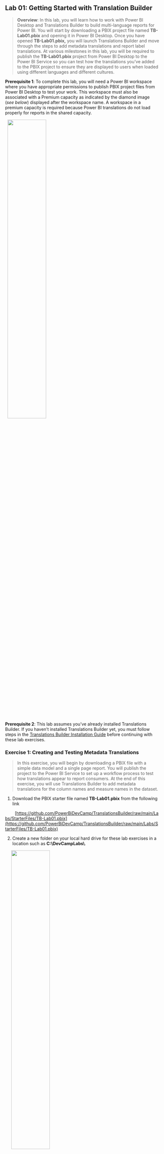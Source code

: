 ## **Lab 01: Getting Started with Translation Builder**

> **Overview**: In this lab, you will learn how to work with Power BI
Desktop and Translations Builder to build multi-language reports for
Power BI. You will start by downloading a PBIX project file named
**TB-Lab01.pbix** and opening it in Power BI Desktop. Once you have
opened **TB-Lab01.pbix,** you will launch Translations Builder and move
through the steps to add metadata translations and report label
translations. At various milestones in this lab, you will be required to
publish the **TB-Lab01.pbix** project from Power BI Desktop to the Power
BI Service so you can test how the translations you’ve added to the PBIX
project to ensure they are displayed to users when loaded using
different languages and different cultures.

**Prerequisite 1**: To complete this lab, you will need a Power BI
workspace where you have appropriate permissions to publish PBIX project
files from Power BI Desktop to test your work. This workspace must also
be associated with a Premium capacity as indicated by the diamond image
(*see below*) displayed after the workspace name. A workspace in a
premium capacity is required because Power BI translations do not load
properly for reports in the shared capacity.

&nbsp;&nbsp;<img src="./images/Lab01/media/image1.png" style="width:50%" />

**Prerequisite 2**: This lab assumes you’ve already installed
Translations Builder. If you haven’t installed Translations Builder yet,
you must follow steps in the [Translations Builder Installation
Guide](https://github.com/PowerBiDevCamp/TranslationsBuilder/blob/main/Docs/Installation%20Guide.md)
before continuing with these lab exercises.

### Exercise 1: Creating and Testing Metadata Translations
> In this exercise, you will begin by downloading a PBIX file with a
simple data model and a single page report. You will publish the project
to the Power BI Service to set up a workflow process to test how
translations appear to report consumers. At the end of this exercise,
you will use Translations Builder to add metadata translations for the
column names and measure names in the dataset.

1. Download the PBIX starter file named **TB-Lab01.pbix** from the following link


&nbsp;&nbsp;&nbsp;&nbsp;&nbsp;&nbsp;&nbsp;&nbsp;[https://github.com/PowerBiDevCamp/TranslationsBuilder/raw/main/Labs/StarterFiles/TB-Lab01.pbix](https://github.com/PowerBiDevCamp/TranslationsBuilder/raw/main/Labs/StarterFiles/TB-Lab01.pbix)


2.  Create a new folder on your local hard drive for these lab exercises
    in a location such as **C:\DevCampLabs\\**.

&nbsp;&nbsp;&nbsp;&nbsp;&nbsp;<img src="./images/Lab01/media/image2.png"  style="width:50%" />

3.  Copy **TB-Lab01.pbix** into the lab folder and then open it in Power
    BI Desktop to examine the report inside.

&nbsp;&nbsp;&nbsp;&nbsp;&nbsp;<img src="./images/Lab01/media/image3.png"  style="width:50%" />

4.  While in **Report view**, examine the **Fields** list to see the
    non-hidtables, columns and measure that are not hidden.

&nbsp;&nbsp;&nbsp;&nbsp;&nbsp;<img src="./images/Lab01/media/image4.png"  style="width:50%" />

5.  Now, navigate to **Model view** so you can see the entire data model
    including the columns hidden from **Report view**.

&nbsp;&nbsp;&nbsp;&nbsp;&nbsp;<img src="./images/Lab01/media/image5.png"  style="width:50%" />

6.  Navigate to **Data view** and examine the rows of the **Products**
    table.

&nbsp;&nbsp;&nbsp;&nbsp;&nbsp;<img src="./images/Lab01/media/image6.png" style="width:50%" />

> Now you are going to publish the **TB-Lab01.pbix** project to a workspace in the Power BI Service.

7.  Navigate to the **Home** tab and then click the **Publish** button.

&nbsp;&nbsp;&nbsp;&nbsp;&nbsp;<img src="./images/Lab01/media/image7.png" style="width:50%" />

8.  When prompted by the **Publish to Power BI** dialog, choose your
    test workspace and then click **Select**.

&nbsp;&nbsp;&nbsp;&nbsp;&nbsp;<img src="./images/Lab01/media/image8.png" style="width:50%" />

9.  Once you see **Success!**, click **Open ‘TB-Lab01.pbx’ in Power BI**
    to view the report in the Power BI Service.

&nbsp;&nbsp;&nbsp;&nbsp;&nbsp;<img src="./images/Lab01/media/image9.png" style="width:50%" />

10. The report named **TB-Lab01** should appear like the report shown in
    the screenshot below.

&nbsp;&nbsp;&nbsp;&nbsp;&nbsp;<img src="./images/Lab01/media/image10.png" style="width:50%" />

> Now it’s time to begin adding translations. As you begin to add
translations to a PBIX project, you will often follow this set of
steps:  
**(1)** make changes in Power BI Desktop, **(2)** publish the project,
**(3)** check your work in the Power BI Service, **(4)** repeat until
happy

11. Return to Power BI Desktop, navigate to the **External Tools** tab
    and launch **Translations Builder**.

&nbsp;&nbsp;&nbsp;&nbsp;&nbsp;<img src="./images/Lab01/media/image11.png" style="width:50%" />

12. Translations Builder should start and load the data model for
    **TB-Lab01.pbix** as shown in the following screenshot.

&nbsp;&nbsp;&nbsp;&nbsp;&nbsp;<img src="./images/Lab01/media/image12.png" style="width:50%" />

13. The **Dataset properties** section provides details about the
    dataset connection and the PBIX project file.

&nbsp;&nbsp;&nbsp;&nbsp;&nbsp;<img src="./images/Lab01/media/image13.png" style="width:50%" />

14. The translation grid at the bottom of the page displays one row for
    each non-hidden dataset object in the data model.

&nbsp;&nbsp;&nbsp;&nbsp;&nbsp;<img src="./images/Lab01/media/image14.png" style="width:50%" />

Tables, columns and measures that are hidden from report view in the
data model are not displayed. You don’t need to translate them.

15. Click the **Add Language** button to add your first secondary
    language.

&nbsp;&nbsp;&nbsp;&nbsp;&nbsp;<img src="./images/Lab01/media/image15.png" style="width:50%" />

16. Select **Spanish \[es-ES\]** and click **Add Language**.

&nbsp;&nbsp;&nbsp;&nbsp;&nbsp;<img src="./images/Lab01/media/image16.png" style="width:50%" />

17. You should now see that **Spanish \[es-ES\]** appears as the first
    language in the **Secondary Languages** list.

&nbsp;&nbsp;&nbsp;&nbsp;&nbsp;<img src="./images/Lab01/media/image17.png" style="width:50%" />

18. You will also notice that a new column has been added for Spanish
    translations.

&nbsp;&nbsp;&nbsp;&nbsp;&nbsp;<img src="./images/Lab01/media/image18.png" style="width:50%" />

19. In the row with the **Products** table, click on the cell for the
    **Spanish** column. It should turn blue when selected.

&nbsp;&nbsp;&nbsp;&nbsp;&nbsp;<img src="./images/Lab01/media/image19.png" style="width:50%" />

20. Type **Hello World**. You should see that you can just start typing
    in the selected cell to add or edit a translation.

&nbsp;&nbsp;&nbsp;&nbsp;&nbsp;<img src="./images/Lab01/media/image20.png" style="width:50%" />

21. Press the **ENTER** key to save your changes. Note that pressing
    **ENTER** will move the selection to the cell below.

&nbsp;&nbsp;&nbsp;&nbsp;&nbsp;<img src="./images/Lab01/media/image21.png" style="width:50%" />

22. Now, type more text and press **ENTER** repeatedly to experiment
    quickly adding text to all cells in the Spanish column.

&nbsp;&nbsp;&nbsp;&nbsp;&nbsp;<img src="./images/Lab01/media/image22.png" style="width:50%" />

The point of the last few steps has been for you to become comfortable
with the translation editing experience. You can see the grid provides
an editing experience similar to working with Excel. You can even use
the **{F2}** key to move a cell with content into edit mode.

23. Now edit the translations in the Spanish column with better
    translated values. Use the following translations.

24. For the **Products** table, enter the Spanish translation of
    **Productos**.

25. For the **Product** column, enter the Spanish translation of
    **Producto**

26. For the **Image** column, enter the Spanish translation of
    **Imagen**.

27. For the **Sales** table, enter the Spanish translation of
    **Ventas**.

28. For the **Sales Revenue** measure, enter the Spanish translation of
    **Ingresos Por Ventas**.

29. For the **Units Sold** measure, enter the Spanish translation of
    **Unidades Vendidas**.

30. When you are done with your edits, the Spanish translations should
    match the following screenshot.

&nbsp;&nbsp;&nbsp;&nbsp;&nbsp;<img src="./images/Lab01/media/image23.png" style="width:50%" />

31. Return to the **TB-Lab01.pbix** project in Power BI Desktop and save
    your work by clicking the **Save** button.

&nbsp;&nbsp;&nbsp;&nbsp;&nbsp;<img src="./images/Lab01/media/image24.png" style="width:50%" />

It’s easy to forget to save your changes in Power BI Desktop. Be aware
that any changes made by Translations Builder are just made to the data
model loaded in memory. None of your changes are saved back to the PBIX
project file until you save in Power BI Desktop.

32. Publish the **TB-Lab01.pbix** project to push the changes to the
    project’s translations to the Power BI Service.

&nbsp;&nbsp;&nbsp;&nbsp;&nbsp;<img src="./images/Lab01/media/image25.png" style="width:50%" />

33. When prompted by the **Replace this dataset?** Dialog, click the
    **Replace** button to continue.

&nbsp;&nbsp;&nbsp;&nbsp;&nbsp;<img src="./images/Lab01/media/image26.png" style="width:50%" />

34. Once you see **Success!**, click **Open ‘TB-Lab01.pbx’ in Power BI**
    to view the report in the Power BI Service.

&nbsp;&nbsp;&nbsp;&nbsp;&nbsp;<img src="./images/Lab01/media/image27.png" style="width:50%" />

1.  The report should load with its default behavior showing all text in
    English at first.

&nbsp;&nbsp;&nbsp;&nbsp;&nbsp;<img src="./images/Lab01/media/image28.png" style="width:50%" />

36. Inspect the table visual column headers which displays the names of
    columns and measures in English.

&nbsp;&nbsp;&nbsp;&nbsp;&nbsp;<img src="./images/Lab01/media/image29.png" style="width:50%" />

Now, it’s time to test your translations. You will accomplish this by
using the **language** query string parameter to load the report.

Click the browser address bar and add the following **language**
parameter to the end of the report URL.

/?language=es-ES

37. Press **ENTER.** You should see the **language** query string
    parameter accepted by the browser as it reloads the report.

&nbsp;&nbsp;&nbsp;&nbsp;&nbsp;<img src="./images/Lab01/media/image30.png" style="width:50%" />

When the report reloads, you should see the UI experience for the Power
BI Service UI switch from English to Spanish.

38. Verify the column and measure names in columns headings are
    displayed with the Spanish translations you added.

&nbsp;&nbsp;&nbsp;&nbsp;&nbsp;<img src="./images/Lab01/media/image31.png" style="width:50%" />

You have now successfully added the metadata translations to display
this report in both English and Spanish. Leave Power BI Desktop and
Translations Builder open as you will continue using them in your next
exercise.

### Exercise 2: Generating Machine Translations
> In this lab you will configure Translations Builder’s support to
automatically generate machine translations using the Azure Translator
Service. While machine translations might not prove good enough to use
in all production scenarios, they do provide a great first step in
generating translations for testing and getting something into
production sooner.

> To complete this lab you will require a **Key** and **Location** which
provide access to the **Azure Translator Service**. If you do not have a
Azure subscription and you cannot obtain your own Key, you can use the
following Key and Location up through February 28, 2023.

> Key: **a75b371ce1fc402ca84a05732cfcff27**
> Location: **eastus2**

1.  Return to Translations Builder and drop down the **Dataset
    Connection** menu.

&nbsp;&nbsp;&nbsp;&nbsp;&nbsp;<img src="./images/Lab01/media/image32.png" style="width:50%" />

39. Select the **Configure Settings…** menu command to display the
    **Configuration Options** dialog.

&nbsp;&nbsp;&nbsp;&nbsp;&nbsp;<img src="./images/Lab01/media/image33.png" style="width:50%" />

40. In the **Configuration Options** dialog, enter the **Key** and
    **Location** for the Azure Translator Service.

&nbsp;&nbsp;&nbsp;&nbsp;&nbsp;<img src="./images/Lab01/media/image34.png" style="width:50%" />

41. Once you have added the **Key** and **Location**, click **Save
    Changes**.

&nbsp;&nbsp;&nbsp;&nbsp;&nbsp;<img src="./images/Lab01/media/image35.png" style="width:50%" />

42. After you have configured the **Key** and **Location** for the Azure
    Translator Service, new controls will appear on the main page.

&nbsp;&nbsp;&nbsp;&nbsp;&nbsp;<img src="./images/Lab01/media/image36.png" style="width:50%" />

Now that you have added support for generating machine translations,
it’s time to put that automatic translation support to work!

43. Click the **Add Language** button to add your second secondary
    language.

&nbsp;&nbsp;&nbsp;&nbsp;&nbsp;<img src="./images/Lab01/media/image37.png" style="width:50%" />

You can hold down the **CTRL** key in the **Add Language** dialog while
selecting languages to enable multiple selection

44. Hold down the **CTRL**, and select **French**, **German** and
    **Italian**. And then click **Add Language**.

&nbsp;&nbsp;&nbsp;&nbsp;&nbsp;<img src="./images/Lab01/media/image38.png" style="width:50%" />

45. You should now see the three new languages appear in the **Secondary
    Languages** list.

46. You will also notice that new columns have been added to the
    translation grid for each new language.

&nbsp;&nbsp;&nbsp;&nbsp;&nbsp;<img src="./images/Lab01/media/image39.png" style="width:50%" />

47. In the **Machine Translations – Single Language** section, select
    **French \[fr-FR\]** from the drop down menu.

&nbsp;&nbsp;&nbsp;&nbsp;&nbsp;<img src="./images/Lab01/media/image40.png" style="width:50%" />

48. Once you have selected **French \[fr-FR\]**, click **Generate
    Translations** to create French translations for all rows in the
    grid.

&nbsp;&nbsp;&nbsp;&nbsp;&nbsp;<img src="./images/Lab01/media/image41.png" style="width:50%" />

49. As the code runs to interact with the Azure Translator Service, the
    **Generating machine translation** dialog shows the progress.

&nbsp;&nbsp;&nbsp;&nbsp;&nbsp;<img src="./images/Lab01/media/image42.png" style="width:50%" />

50. Once this dialog closes, you should see all cells the French column
    has been filled with machine-generated translations.

&nbsp;&nbsp;&nbsp;&nbsp;&nbsp;<img src="./images/Lab01/media/image43.png" style="width:50%" />

51. Click the **Fill All Empty Translation** button in the **Machine
    Translations - All Languages** section.

&nbsp;&nbsp;&nbsp;&nbsp;&nbsp;<img src="./images/Lab01/media/image44.png" style="width:50%" />

52. You should see that the empty cells for all languages have now been
    populated with machine-generated translations.

&nbsp;&nbsp;&nbsp;&nbsp;&nbsp;<img src="./images/Lab01/media/image45.png" style="width:50%" />

Now, it’s time once again to test your work in the Power BI Service,

53. Return to the **TB-Lab01.pbix** project in Power BI Desktop and save
    your work by clicking the **Save** button.

&nbsp;&nbsp;&nbsp;&nbsp;&nbsp;<img src="./images/Lab01/media/image24.png" style="width:50%" />

Don’t forget to save your work! Did we mention it’s easy to forget to
save in Power BI Desktop and to lose your work.

54. Publish the **TB-Lab01.pbix** project to push your changes to the
    project’s translations to the Power BI Service.

&nbsp;&nbsp;&nbsp;&nbsp;&nbsp;<img src="./images/Lab01/media/image25.png" style="width:50%" />

55. When prompted by the **Replace this dataset?** Dialog, click the
    **Replace** button to continue.

&nbsp;&nbsp;&nbsp;&nbsp;&nbsp;<img src="./images/Lab01/media/image26.png" style="width:50%" />

1.  Once you see **Success!**, click **Open ‘TB-Lab01.pbx’ in Power BI**
    to view the report in the Power BI Service.

&nbsp;&nbsp;&nbsp;&nbsp;&nbsp;<img src="./images/Lab01/media/image27.png" style="width:50%" />

1.  The report should load as normal showing all text in English at
    first.

&nbsp;&nbsp;&nbsp;&nbsp;&nbsp;<img src="./images/Lab01/media/image28.png" style="width:50%" />

Now, it’s time to test your French, German & Italian translations using
the **language** query string parameter to load the report.

58. Click the browser address bar and add the **language** parameter
    value of **fr-FR** for French to the end of the report URL.

/?language=fr-FR

59. When the report reloads, you should see the UI experience for the
    Power BI Service UI switch from English to French.

&nbsp;&nbsp;&nbsp;&nbsp;&nbsp;<img src="./images/Lab01/media/image46.png" style="width:50%" />

60. Verify the column and measure names in columns headings of the table
    visual are displayed with French translations.

&nbsp;&nbsp;&nbsp;&nbsp;&nbsp;<img src="./images/Lab01/media/image47.png" style="width:50%" />

Now that you have tested the French translations, it’s time to test the
two other new languages.

61. Click the browser address bar and add the **language** parameter
    value of **de-DE** for German to the end of the report URL.

/?language=de-DE

62. When the report reloads, you should see the UI experience for the
    Power BI Service UI switch to German.

&nbsp;&nbsp;&nbsp;&nbsp;&nbsp;<img src="./images/Lab01/media/image48.png" style="width:50%" />

63. Verify the column and measure names in columns headings are
    displayed with the German translations.

&nbsp;&nbsp;&nbsp;&nbsp;&nbsp;<img src="./images/Lab01/media/image49.png" style="width:50%" />

64. Click the browser address bar and add the **language** parameter of
    **it-IT** for Italian to the end of the report URL.

/?language=it-IT

65. When the report reloads, you should see the UI experience for the
    Power BI Service UI switch to Italian.

&nbsp;&nbsp;&nbsp;&nbsp;&nbsp;<img src="./images/Lab01/media/image50.png" style="width:50%" />

66. Verify the column and measure names in columns headings are
    displayed with the Italian translations.

&nbsp;&nbsp;&nbsp;&nbsp;&nbsp;<img src="./images/Lab01/media/image51.png" style="width:50%" />

You have now successfully added the metadata translations to display
this report in five different languages. Throughout these lab exercises,
you will continue to test all five languages in the browser as you add
additional translation support.

67. As a final step in this exercise, add a browser bookmark for each
    language with a **language** parameter at the end.

&nbsp;&nbsp;&nbsp;&nbsp;&nbsp;<img src="./images/Lab01/media/image52.png" style="width:50%" />

Creating a browser bookmark for each language might take a minute or two
to set up at first. However, it will save lots of time in the long run
as you continue to test the translations for this report in the lab work
that remains ahead.

### Exercise 3: Creating and Testing Report Label Translations
> In this exercise, you will work through the process of adding report
label translations. You will add translations for the report title which
is **Product Sales Report** and for the title of the table visual which
is **Product List by Sales Revenue**. This will give you experience
working with the localized labels table strategy that Translations
Builder uses to quickly and easily implement report label translations.

1.  Return to the **TB-Lab01.pbix** project in Power BI Desktop and move
    to **Report view**.

<!-- -->

68. The text **Product Sales Report** is displayed with a rectangle
    shape object.

69. The text **Product Sales List by Sales Revenue** is displayed using
    the **Title** property of the table visual.

&nbsp;&nbsp;&nbsp;&nbsp;&nbsp;<img src="./images/Lab01/media/image53.png" style="width:50%" />

70. Now, move back to Translations Builder and drop down the **Generate
    Translated Tables** menu.

71. Select the **Create Localized Labels Table** to create the
    **Localized Labels Table**.

&nbsp;&nbsp;&nbsp;&nbsp;&nbsp;<img src="./images/Lab01/media/image54.png" style="width:50%" />

72. When you create the **Localized Labels** table, you will be prompted
    with the following dialog. Click **<u>N</u>o** to continue.

&nbsp;&nbsp;&nbsp;&nbsp;&nbsp;<img src="./images/Lab01/media/image55.png" style="width:50%" />

If you click **<u>Y</u>es**, Translations Builder will launch a browser
and navigate to [this web
page](https://github.com/PowerBiDevCamp/TranslationsBuilder/blob/main/Docs/Building%20Multi-language%20Reports%20in%20Power%20BI.md#understanding-the-localized-labels-table)
which explains the localized labels strategy.

73. Once Translations Builder has created the **Localized Labels**
    table, it will also add three sample report labels.

&nbsp;&nbsp;&nbsp;&nbsp;&nbsp;<img src="./images/Lab01/media/image56.png" style="width:50%" />

Over the next few steps, you will delete these three sample report
labels and replace them by adding two of your own.

74. Drop down the **Generate Translated Tables** menu and select click
    **Add Labels to the Localized Labels Table**.

&nbsp;&nbsp;&nbsp;&nbsp;&nbsp;<img src="./images/Lab01/media/image57.png" style="width:50%" />

Note you can also execute the **Add Labels to the Localized Labels
Table** command using the shortcut key of **Ctrl+A**.

75. In the **Add Localized Labels** dialog, click the **Advanced Mode**
    checkbox.

&nbsp;&nbsp;&nbsp;&nbsp;&nbsp;<img src="./images/Lab01/media/image58.png" style="width:50%" />

76. Once the dialog is in **Advanced Mode**, click the **Delete All
    Labels** button to remove the sample report labels.

&nbsp;&nbsp;&nbsp;&nbsp;&nbsp;<img src="./images/Lab01/media/image59.png" style="width:50%" />

77. In the **Labels** textbox, type the report label **Product Sales
    Report**.

78. Enter a line break and then type in the second label **Product List
    by Sales Revenue**.

79. Click the **Add Labels** button to add the two new labels to your
    project.

&nbsp;&nbsp;&nbsp;&nbsp;&nbsp;<img src="./images/Lab01/media/image60.png" style="width:50%" />

80. You should now see two new rows have been added to the translations
    gird with the two new report labels.

&nbsp;&nbsp;&nbsp;&nbsp;&nbsp;<img src="./images/Lab01/media/image61.png" style="width:50%" />

81. Click the **Fill All Empty Translations** button to create all the
    translations for both report labels.

&nbsp;&nbsp;&nbsp;&nbsp;&nbsp;<img src="./images/Lab01/media/image62.png" style="width:50%" />

82. At this point, the translations grid should be completely filled
    with machine-generated translations.

&nbsp;&nbsp;&nbsp;&nbsp;&nbsp;<img src="./images/Lab01/media/image63.png" style="width:50%" />

There is one critical step you must complete after modifying report
labels in the **Localized Labels** table. More specifically, you must
execute **Generate Translated Localized Labels Table** to create the
measures that will be used to surface report labels on a report.

83. Drop down the **Generate Translated Tables** menu and select click
    **Generate Translated Localized Labels Table**.

&nbsp;&nbsp;&nbsp;&nbsp;&nbsp;<img src="./images/Lab01/media/image64.png" style="width:50%" />

Note you can also execute the **Generate Translated Localized Labels
Table** command using the shortcut key of **Ctrl+L**.

84. Return to Power BI Desktop and navigate to **Report view**.

85. Locate the **Translated Localized Labels** table in the **Fields**
    list.

&nbsp;&nbsp;&nbsp;&nbsp;&nbsp;<img src="./images/Lab01/media/image65.png" style="width:50%" />

86. Select the measure named **Product Sales Report Label** and examine
    the DAX expression behind this measure.

&nbsp;&nbsp;&nbsp;&nbsp;&nbsp;<img src="./images/Lab01/media/image66.png" style="width:50%" />

The measures in the **Translated Localized Labels** table are what you
use to display report labels on a Power BI report.

87. Select the measure named **Product List by Sales Revenue Label** and
    examine its DAX expression.

&nbsp;&nbsp;&nbsp;&nbsp;&nbsp;<img src="./images/Lab01/media/image67.png" style="width:50%" />

Now that you have created the measures for translation in the
**Translated Localized Labels** table, it’s time to use them in the
report.

88. In the report layout, select the large yellow rectangle shape that
    displays the report title **Product Sales Report**.

89. With the rectangle shaped selected, move to the **Format** pane and
    locate the **Text** section inside the **Style** selection.

&nbsp;&nbsp;&nbsp;&nbsp;&nbsp;<img src="./images/Lab01/media/image68.png" style="width:50%" />

90. Expand the **Text** section to see the **Text** property is
    configured with the literal string value of **Product Sales
    Report**.

&nbsp;&nbsp;&nbsp;&nbsp;&nbsp;<img src="./images/Lab01/media/image69.png" style="width:50%" />

Literal string values in a report layout cannot be localized. Therefore,
you will replace this literal string with a measure with translations.

91. Click on the ***fx*** button to the right of the textbox to replace
    the literal string value.

&nbsp;&nbsp;&nbsp;&nbsp;&nbsp;<img src="./images/Lab01/media/image70.png" style="width:50%" />

92. In the **Text – Style** dialog, select **Field value** as the
    **Format style**.

93. Drop down the select control with the caption of **What field should
    we base this on?**

&nbsp;&nbsp;&nbsp;&nbsp;&nbsp;<img src="./images/Lab01/media/image71.png" style="width:50%" />

94. Select the **Product Sales Report Label** measure from the
    **Translated Localized Labels** table.

&nbsp;&nbsp;&nbsp;&nbsp;&nbsp;<img src="./images/Lab01/media/image72.png" style="width:50%" />

Now that you have configured the report title to support translations,
you will do the same for the title of the table visual.

95. Select the table visual that display the product list.

96. With the table visual selected, move to the **Format** pane and
    click the **General** tab.

97. Locate the **Title** section and the **Text** property inside with
    the literal text value of **Product List by Sales Revenue**.

&nbsp;&nbsp;&nbsp;&nbsp;&nbsp;<img src="./images/Lab01/media/image73.png" style="width:50%" />

98. Click on the ***fx*** button to the right of the textbox to replace
    the literal string value.

&nbsp;&nbsp;&nbsp;&nbsp;&nbsp;<img src="./images/Lab01/media/image74.png" style="width:50%" />

99. In the **Text – Style** dialog, select **Field value** as the
    **Format style**.

100. Drop down the select menu with the caption of **What field should
     we base this on?**

101. Select the **Product List by Sales Revenue Label** measure from the
     **Translated Localized Labels** table.

&nbsp;&nbsp;&nbsp;&nbsp;&nbsp;<img src="./images/Lab01/media/image75.png" style="width:50%" />

Now, it’s time once again to test your work in the Power BI Service,

102. Save your work by clicking the **Save** button.

&nbsp;&nbsp;&nbsp;&nbsp;&nbsp;<img src="./images/Lab01/media/image24.png" style="width:50%" />

> Don’t forget to save your work! Did we mention it’s easy to forget and
to lose your work.

103. Publish the **TB-Lab01.pbix** project to push your changes to the
     project’s translations to the Power BI Service.

&nbsp;&nbsp;&nbsp;&nbsp;&nbsp;<img src="./images/Lab01/media/image25.png"  style="width:50%" />

104. When prompted by the **Replace this dataset?** Dialog, click the
     **Replace** button to continue.

105. Once you see **Success!**, click **Open ‘TB-Lab01.pbx’ in Power
     BI** to view the report in the Power BI Service.

106. The report should load as normal showing all text in English at
     first.

107. Use the bookmark created earlier to load the report in Spanish.
     Verify the report labels show Spanish translations.

&nbsp;&nbsp;&nbsp;&nbsp;&nbsp;<img src="./images/Lab01/media/image76.png" style="width:50%" />

108. Use the bookmark created earlier to load the report in French.
     Verify the report labels show French translations.

&nbsp;&nbsp;&nbsp;&nbsp;&nbsp;<img src="./images/Lab01/media/image77.png" style="width:50%" />

109. Use the bookmark created earlier to load the report in German.
     Verify the report labels show German translations.

&nbsp;&nbsp;&nbsp;&nbsp;&nbsp;<img src="./images/Lab01/media/image78.png" style="width:50%" />

110. Use the bookmark created earlier to load the report in Italian.
     Verify the report labels show Italian Translations.

&nbsp;&nbsp;&nbsp;&nbsp;&nbsp;<img src="./images/Lab01/media/image79.png" style="width:50%" />

You have now implemented report label translations using the
Translations Builder localized label strategy. You should be able to see
that this will add a significant level of productivity to your future
efforts to build Power BI reports that support multiple languages.

### Exercise 4: Creating a Workflow Process To Gather & Integrate Human Translations
> Up to this point, you have done the work required to get the report and
its underlying dataset into a structure to support translations for
secondary languages. You were able to complete this work in a quick and
efficient manner using Translations Builder together with
machine-generated translations. However. It’s import to acknowledge that
machine-generated translations alone will not be adequate for many
production scenarios. You will need a way to integrate other people
acting as translators into a human workflow process.

In this lab exercise, you will with the Translations Builder features to
export and import translations using a CSV file format. This will
provide a quick way to generate translations sheets that can be sent to
human translators. As you will see, translators can make their edits to
a translation sheets using Microsoft Excel. Once you’ve received an
updated translation sheet back from a translator, Translation Builder
provides an import operation to integrate those updated translations
back into the dataset for the current project.

**Prerequisite**: To complete this exercise, you will need Microsoft
Excel installed on the same PC running Translations Builder.

1.  Launch Windows Explorer and navigate to the folder where you copied
    the project file **TB-Lab01.pbix**.

&nbsp;&nbsp;&nbsp;&nbsp;&nbsp;<img src="./images/Lab01/media/image80.png" style="width:50%" />

111. Create two new folders inside the lab folder named **Outbox** and
     **Inbox**.

&nbsp;&nbsp;&nbsp;&nbsp;&nbsp;<img src="./images/Lab01/media/image81.png" style="width:50%" />

Next, you need to configure settings in Translations Builder so that
these folders are used as targets for export and import operations.

112. Return to Translations Builder and drop down the **Dataset
     Connection** menu.

113. Click **Configure Settings…** to display the **Configuration
     Options** dialog.

&nbsp;&nbsp;&nbsp;&nbsp;&nbsp;<img src="./images/Lab01/media/image82.png" style="width:50%" />

114. By default, folder paths for the **Outbox** and **Inbox** are
     configured to target the current user’s **Documents** folder.

&nbsp;&nbsp;&nbsp;&nbsp;&nbsp;<img src="./images/Lab01/media/image83.png" style="width:50%" />

Why does **Outbox** come before **Inbox**? That’s because you generally
work with the **Outbox** first when you export translation sheets that
you will send to translators. Once you get updated translations sheets
back from translators, you add them to the **Inbox** for import.

115. Click the **set** button to update the setting for **Translations
     Outbox Folder Path**.

&nbsp;&nbsp;&nbsp;&nbsp;&nbsp;<img src="./images/Lab01/media/image84.png" style="width:50%" />

116. Select the **Outbox** folder you created earlier in this exercise.

&nbsp;&nbsp;&nbsp;&nbsp;&nbsp;<img src="./images/Lab01/media/image85.png" style="width:50%" />

117. Click the **set** button for **Translations Inbox Folder Path** and
     select the **Inbox** folder you created earlier

&nbsp;&nbsp;&nbsp;&nbsp;&nbsp;<img src="./images/Lab01/media/image86.png" style="width:50%" />

118. Click **Save Changes**.

&nbsp;&nbsp;&nbsp;&nbsp;&nbsp;<img src="./images/Lab01/media/image87.png" style="width:50%" />

Now that you have configured the folder paths for the Outbox and Inbox,
it’s time to begin exporting translation sheets.

119. Examine what’s inside the Export/Import Translations section.

&nbsp;&nbsp;&nbsp;&nbsp;&nbsp;<img src="./images/Lab01/media/image88.png" style="width:50%" />

Let’s start by creating a translation sheet for a single language.

120. Drop down the selection menu under the **Export Translations
     Sheet** button and select **German \[de-DE\]**.

&nbsp;&nbsp;&nbsp;&nbsp;&nbsp;<img src="./images/Lab01/media/image89.png" style="width:50%" />

121. After selecting **German \[de-DE\]**, click the **Export
     Translations Sheet** button.

&nbsp;&nbsp;&nbsp;&nbsp;&nbsp;<img src="./images/Lab01/media/image90.png" style="width:50%" />

Translations Builder should create a translation sheet named
**TB-Lab01-Translations-German.csv** and open this CSV file in Excel

122. Examine the contents of **TB-Lab01-Translations-German.csv**.

&nbsp;&nbsp;&nbsp;&nbsp;&nbsp;<img src="./images/Lab01/media/image91.png" style="width:50%" />

Over the next two steps you will use a trick in Excel to widen the
columns so ou can see all their contents.

123. Click on the top left corner where the row headers and the column
     headers meet. This should select all columns and rows.

&nbsp;&nbsp;&nbsp;&nbsp;&nbsp;<img src="./images/Lab01/media/image92.png" style="width:50%" />

124. Double-click on the column heading divider between the column
     headers showing **A** and **B**.

&nbsp;&nbsp;&nbsp;&nbsp;&nbsp;<img src="./images/Lab01/media/image93.png" style="width:50%" />

125. You should now be able to see all the text from each column.

&nbsp;&nbsp;&nbsp;&nbsp;&nbsp;<img src="./images/Lab01/media/image94.png" style="width:50%" />

This translation sheet is what you will send to translators. They can
then use Excel to review the machine translations and make changes
wherever they are required.

126. Close **TB-Lab01-Translations-German.csv** and return to
     Translation Builder.

127. Click the **Export All Translations** button to export a master
     translation sheet with the translations for all languages.

&nbsp;&nbsp;&nbsp;&nbsp;&nbsp;<img src="./images/Lab01/media/image95.png" style="width:50%" />

Translations Builder creates a translation sheet named
**TB-Lab01-Translations-Master.csv** and opens this CSV file in Excel

128. When **TB-Lab01-Translations-Master.csv** open in Microsoft Excel,
     you cannot see the contents of all columns at first.

&nbsp;&nbsp;&nbsp;&nbsp;&nbsp;<img src="./images/Lab01/media/image96.png" style="width:50%" />

129. Use the Excel trick you learned earlier to expand all columns so
     you can see the entire contents of all cells.

&nbsp;&nbsp;&nbsp;&nbsp;&nbsp;<img src="./images/Lab01/media/image97.png" style="width:50%" />

Now that you have learned to export translations sheets, it’s time to
examine how to manage translation sheet files.

130. In Windows Explorer, navigate to the **Outbox** folder. You should
     see the two files you generated using export operations.

&nbsp;&nbsp;&nbsp;&nbsp;&nbsp;<img src="./images/Lab01/media/image98.png" style="width:50%" />

131. Return to Translations Builder and uncheck the checkbox with the
     caption **Open Export in Excel**.

&nbsp;&nbsp;&nbsp;&nbsp;&nbsp;<img src="./images/Lab01/media/image99.png" style="width:50%" />

All three export commands use this checkbox to decide whether to open a
translation sheet in Excel after it’s generated. In some cases, it’s
handy to have the translation sheet open in Excel. In other scenarios
like the one ahead, it’s unnecessary and distracting.

132. Click the **Export All Translation Sheets** button.

&nbsp;&nbsp;&nbsp;&nbsp;&nbsp;<img src="./images/Lab01/media/image100.png" style="width:50%" />

The **Export All Translation Sheets** command generates the complete set
of translation sheets to be sent to translators.

133. Return to the **Outbox** folder in Windows Explorer.

134. You should see that a sperate translation sheet has been generated
     for each secondary language.

&nbsp;&nbsp;&nbsp;&nbsp;&nbsp;<img src="./images/Lab01/media/image101.png" style="width:50%" />

Now that you have experienced how to export translation sheets, you will
now learn how to import translation sheets.

135. In the **Outbox** folder in Windows Explorer, select
     **TB-Lab01-Translations-Master.csv** and
     **TB-Lab01-Translations-Spanish.csv**.

&nbsp;&nbsp;&nbsp;&nbsp;&nbsp;<img src="./images/Lab01/media/image102.png" style="width:50%" />

136. Copy the two selected translation sheet files to the Windows
     clipboard.

137. Navigate from the **Outbox** folder to the **Inbox** folder.

138. Paste the two translation sheet files from the Windows clipboard
     into the **Inbox** folder.

&nbsp;&nbsp;&nbsp;&nbsp;&nbsp;<img src="./images/Lab01/media/image103.png" style="width:50%" />

139. Open the translation sheet named
     **Inbox\TB-Lab01-Translations-Spanish.csv** in Microsoft Excel.

&nbsp;&nbsp;&nbsp;&nbsp;&nbsp;<img src="./images/Lab01/media/image104.png" style="width:50%" />

The job of the translator is to review all translations in the fifth
column and to make updates where appropriate. From the perspective of
the translator, the top row with column headers and the first four
columns should be treated as read-only values.

140. Enter new values for each of the Spanish translations in the fifth
     column.

&nbsp;&nbsp;&nbsp;&nbsp;&nbsp;<img src="./images/Lab01/media/image105.png" style="width:50%" />

Don’t worry whether the values you are valid translations. You just need
to add any text so you can test the import process.

141. Save your changes to **TB-Lab01-Translations-Spanish.csv** and then
     close the file in Microsoft Excel.

142. Return to Translations Builder and click the **Import
     Translations** button.

&nbsp;&nbsp;&nbsp;&nbsp;&nbsp;<img src="./images/Lab01/media/image106.png" style="width:50%" />

Remember to close translation sheet files in Microsoft Excel before
importing them with Translations Builder to prevent errors.

143. In the **Open** file dialog, select
     **TB-Lab01-Translations-Spanish.csv** and click **Open**.

&nbsp;&nbsp;&nbsp;&nbsp;&nbsp;<img src="./images/Lab01/media/image107.png" style="width:50%" />

144. You should see that your updates to the Spanish translation sheet
     now appear in the translation grid.

&nbsp;&nbsp;&nbsp;&nbsp;&nbsp;<img src="./images/Lab01/media/image108.png" style="width:50%" />

Now that you have seen how to how to import translations from an updated
translations sheet with a single language, it’s time to move ahead and
import translations from all languages at once by importing the master
translation sheet.

145. click the **Import Translations** button.

&nbsp;&nbsp;&nbsp;&nbsp;&nbsp;<img src="./images/Lab01/media/image106.png" style="width:50%" />

146. In the **Open** file dialog, select
     **TB-Lab01-Translations-Master.csv** and click **Open**.

&nbsp;&nbsp;&nbsp;&nbsp;&nbsp;<img src="./images/Lab01/media/image109.png" style="width:50%" />

147. You should see that the original, machine-generated Spanish
     translations now appear in the translation grid.

&nbsp;&nbsp;&nbsp;&nbsp;&nbsp;<img src="./images/Lab01/media/image110.png" style="width:50%" />

You can see that the master translation sheet can also serve as a great
way to backup and restore your translations work. To make this point,
you are now going to delete the column for French. Deleting a column
like this will delete all translations for that language. As you will
see, Translations Builder will automatically add the column back if it
finds the column when importing a translation sheet.

148. Right-click on the **French \[fr-FR\]** column header and click
     **Delete Secondary Language**.

&nbsp;&nbsp;&nbsp;&nbsp;&nbsp;<img src="./images/Lab01/media/image111.png" style="width:50%" />

149. When prompted by the **Confirm Delete Secondary Language
     Operation** dialog, click **OK** to continue.

&nbsp;&nbsp;&nbsp;&nbsp;&nbsp;<img src="./images/Lab01/media/image112.png" style="width:50%" />

150. You should see that the column for French has been removed from the
     translations grid.

&nbsp;&nbsp;&nbsp;&nbsp;&nbsp;<img src="./images/Lab01/media/image113.png" style="width:50%" />

151. click the **Import Translations** button.

152. In the **Open** file dialog, select
     **TB-Lab01-Translations-Master.csv** and click **Open**.

153. After the import operation competes, the **French \[fr-FR\]**
     column should reappear as the last column on the right.

&nbsp;&nbsp;&nbsp;&nbsp;&nbsp;<img src="./images/Lab01/media/image114.png" style="width:50%" />

Congratulations. You have now completed this lab.